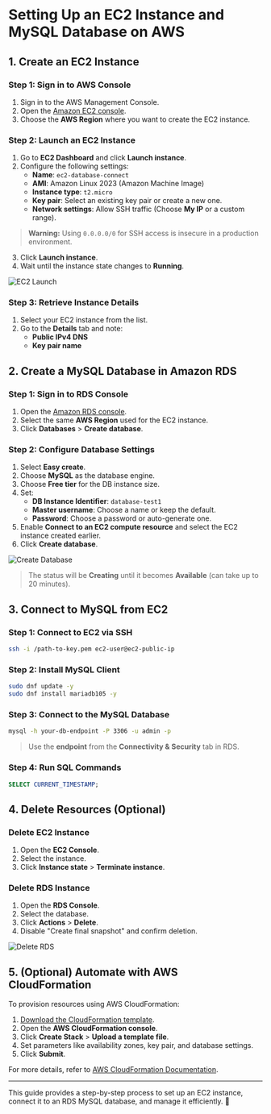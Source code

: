 # Setting Up an EC2 Instance and MySQL Database on AWS

## 1. Create an EC2 Instance

### Step 1: Sign in to AWS Console
1. Sign in to the AWS Management Console.
2. Open the [Amazon EC2 console](https://console.aws.amazon.com/ec2/).
3. Choose the **AWS Region** where you want to create the EC2 instance.

### Step 2: Launch an EC2 Instance
1. Go to **EC2 Dashboard** and click **Launch instance**.
2. Configure the following settings:
   - **Name**: `ec2-database-connect`
   - **AMI**: Amazon Linux 2023 (Amazon Machine Image)
   - **Instance type**: `t2.micro`
   - **Key pair**: Select an existing key pair or create a new one.
   - **Network settings**: Allow SSH traffic (Choose **My IP** or a custom range).

> **Warning:** Using `0.0.0.0/0` for SSH access is insecure in a production environment.

3. Click **Launch instance**.
4. Wait until the instance state changes to **Running**.

![EC2 Launch](https://docs.aws.amazon.com/images/AWSEC2/latest/UserGuide/images/ec2-launch-instance.png)

### Step 3: Retrieve Instance Details
1. Select your EC2 instance from the list.
2. Go to the **Details** tab and note:
   - **Public IPv4 DNS**
   - **Key pair name**

## 2. Create a MySQL Database in Amazon RDS

### Step 1: Sign in to RDS Console
1. Open the [Amazon RDS console](https://console.aws.amazon.com/rds/).
2. Select the same **AWS Region** used for the EC2 instance.
3. Click **Databases** > **Create database**.

### Step 2: Configure Database Settings
1. Select **Easy create**.
2. Choose **MySQL** as the database engine.
3. Choose **Free tier** for the DB instance size.
4. Set:
   - **DB Instance Identifier**: `database-test1`
   - **Master username**: Choose a name or keep the default.
   - **Password**: Choose a password or auto-generate one.
5. Enable **Connect to an EC2 compute resource** and select the EC2 instance created earlier.
6. Click **Create database**.

![Create Database](https://docs.aws.amazon.com/images/AmazonRDS/latest/UserGuide/images/rds-create-db.png)

> The status will be **Creating** until it becomes **Available** (can take up to 20 minutes).

## 3. Connect to MySQL from EC2

### Step 1: Connect to EC2 via SSH
```bash
ssh -i /path-to-key.pem ec2-user@ec2-public-ip
```

### Step 2: Install MySQL Client
```bash
sudo dnf update -y
sudo dnf install mariadb105 -y
```

### Step 3: Connect to the MySQL Database
```bash
mysql -h your-db-endpoint -P 3306 -u admin -p
```

> Use the **endpoint** from the **Connectivity & Security** tab in RDS.

### Step 4: Run SQL Commands
```sql
SELECT CURRENT_TIMESTAMP;
```

## 4. Delete Resources (Optional)

### Delete EC2 Instance
1. Open the **EC2 Console**.
2. Select the instance.
3. Click **Instance state** > **Terminate instance**.

### Delete RDS Instance
1. Open the **RDS Console**.
2. Select the database.
3. Click **Actions** > **Delete**.
4. Disable "Create final snapshot" and confirm deletion.

![Delete RDS](https://docs.aws.amazon.com/images/AmazonRDS/latest/UserGuide/images/rds-delete-db.png)

## 5. (Optional) Automate with AWS CloudFormation

To provision resources using AWS CloudFormation:
1. [Download the CloudFormation template](https://github.com/aws-cloudformation/aws-cloudformation-templates).
2. Open the **AWS CloudFormation console**.
3. Click **Create Stack** > **Upload a template file**.
4. Set parameters like availability zones, key pair, and database settings.
5. Click **Submit**.

For more details, refer to [AWS CloudFormation Documentation](https://docs.aws.amazon.com/AWSCloudFormation/latest/UserGuide/Welcome.html).

---
This guide provides a step-by-step process to set up an EC2 instance, connect it to an RDS MySQL database, and manage it efficiently. 🚀

